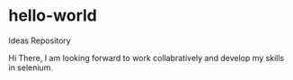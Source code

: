 # hello-world
Ideas Repository 

Hi There,
I am looking forward to work collabratively and develop my skills in selenium.
